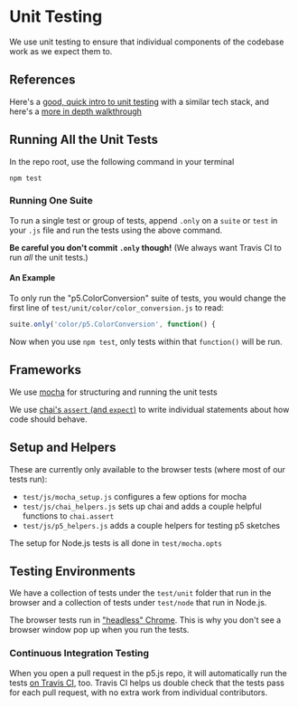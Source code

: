 # Unit Testing

We use unit testing to ensure that individual components of the codebase work as we expect them to.

## References

Here's a [good, quick intro to unit testing](https://codeburst.io/javascript-unit-testing-using-mocha-and-chai-1d97d9f18e71) with a similar tech stack, and here's a [more in depth walkthrough](https://blog.logrocket.com/a-quick-and-complete-guide-to-mocha-testing-d0e0ea09f09d)

## Running All the Unit Tests

In the repo root, use the following command in your terminal

```shellsession
npm test
```

### Running One Suite

To run a single test or group of tests, append `.only` on a `suite` or `test` in your `.js` file and run the tests using the above command.

**Be careful you don't commit `.only` though!** (We always want Travis CI to run _all_ the unit tests.)

#### An Example

To only run the "p5.ColorConversion" suite of tests, you would change the first line of `test/unit/color/color_conversion.js` to read:

```js
suite.only('color/p5.ColorConversion', function() {
```

Now when you use `npm test`, only tests within that `function()` will be run.

## Frameworks

We use [mocha](https://mochajs.org) for structuring and running the unit tests

We use [chai's `assert` (and `expect`)](https://www.chaijs.com/api/assert/) to write individual statements about how code should behave.

## Setup and Helpers

These are currently only available to the browser tests (where most of our tests run):

- `test/js/mocha_setup.js` configures a few options for mocha
- `test/js/chai_helpers.js` sets up chai and adds a couple helpful functions to `chai.assert`
- `test/js/p5_helpers.js` adds a couple helpers for testing p5 sketches

The setup for Node.js tests is all done in `test/mocha.opts`

## Testing Environments

We have a collection of tests under the `test/unit` folder that run in the browser and a collection of tests under `test/node` that run in Node.js.

The browser tests run in ["headless" Chrome](https://developers.google.com/web/updates/2017/06/headless-karma-mocha-chai). This is why you don't see a browser window pop up when you run the tests.
### Continuous Integration Testing

When you open a pull request in the p5.js repo, it will automatically run the tests [on Travis CI](https://travis-ci.org/processing/p5.js/pull_requests), too. Travis CI helps us double check that the tests pass for each pull request, with no extra work from individual contributors.
